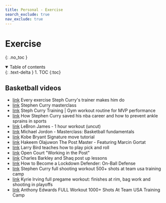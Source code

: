 ```yaml
---
title: Personal - Exercise
search_exclude: true
nav_exclude: true
---
```


<!-- prettier-ignore-start -->
# Exercise
{: .no_toc }

<details open markdown="block">
  <summary>
    Table of contents
  </summary>
  {: .text-delta }
1. TOC
{:toc}
</details>

<!-- prettier-ignore-end -->

## Basketball videos

-   [link](https://www.youtube.com/watch?v=M0FwbaLVHpg) Every exercise Steph Curry's trainer makes him do
-   [link](https://www.masterclass.com/classes/stephen-curry-teaches-shooting-ball-handling-and-scoring) Stephen Curry masterclass
-   [link](https://www.youtube.com/watch?v=jMLN59-yirc) Steph Curry Training | Gym workout routine for MVP performance
-   [link](https://www.youtube.com/watch?v=XfcDvHI7bjA) How Stephen Curry saved his nba career and how to prevent ankle sprains in sports
-   [link](https://www.youtube.com/watch?v=wQWmRIHavC8) LeBron James - 1 hour workout (uncut)
-   [link](https://www.youtube.com/watch?v=ZKZtzwinLFw) Michael Jordon - Masterclass: Basketball fundamentals
-   [link](https://www.youtube.com/watch?v=3ejXZDVoraE) Kobe Bryant Signature move tutorial
-   [link](https://www.youtube.com/watch?v=UVEJzgwGA3c) Hakeem Olajuwon The Post Master - Featuring Marcin Gortat
-   [link](https://www.youtube.com/watch?v=z_Qi8NSpkpw) Larry Bird teaches how to play pick and roll
-   [link](https://www.youtube.com/watch?v=_g5uOHY-wyw) Open Court "Working in the Post"
-   [link](https://www.youtube.com/watch?v=BcJwYoDy54I) Charles Barkley and Shaq post up lessons
-   [link](https://www.youtube.com/watch?v=5vPIPB0_iP0) How to Become a Lockdown Defender: On-Ball Defense
-   [link](https://www.youtube.com/watch?v=kQ8bBtxZ1XQ) Stephen Curry full shooting workout 500+ shots at team usa training camp
-   [link](https://www.youtube.com/watch?v=RboJ6Li7zZI) Kyrie Irving full pregame workout: finishes at rim, bag work and shooting in playoffs
-   [link](https://www.youtube.com/watch?v=Mx4H3OWD0KM) Anthony Edwards FULL Workout 1000+ Shots At Team USA Training Camp
